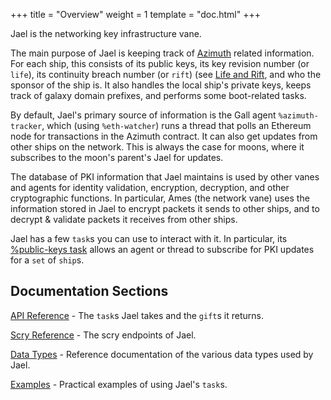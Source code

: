 +++
title = "Overview"
weight = 1
template = "doc.html"
+++

Jael is the networking key infrastructure vane.

The main purpose of Jael is keeping track of [Azimuth](/docs/azimuth/azimuth) related information. For each ship, this consists of its public keys, its key revision number (or `life`), its continuity breach number (or `rift`) (see [Life and Rift](/docs/azimuth/life-and-rift), and who the sponsor of the ship is. It also handles the local ship's private keys, keeps track of galaxy domain prefixes, and performs some boot-related tasks.

By default, Jael's primary source of information is the Gall agent `%azimuth-tracker`, which (using `%eth-watcher`) runs a thread that polls an Ethereum node for transactions in the Azimuth contract. It can also get updates from other ships on the network. This is always the case for moons, where it subscribes to the moon's parent's Jael for updates.

The database of PKI information that Jael maintains is used by other vanes and agents for identity validation, encryption, decryption, and other cryptographic functions. In particular, Ames (the network vane) uses the information stored in Jael to encrypt packets it sends to other ships, and to decrypt & validate packets it receives from other ships.

Jael has a few `task`s you can use to interact with it. In particular, its [%public-keys task](/docs/arvo/jael/tasks#public-keys) allows an agent or thread to subscribe for PKI updates for a `set` of `ship`s.

## Documentation Sections

[API Reference](/docs/arvo/jael/tasks) - The `task`s Jael takes and the `gift`s it returns.

[Scry Reference](/docs/arvo/jael/scry) - The scry endpoints of Jael.

[Data Types](/docs/arvo/jael/data-types) - Reference documentation of the various data types used by Jael.

[Examples](/docs/arvo/jael/examples) - Practical examples of using Jael's `task`s.
